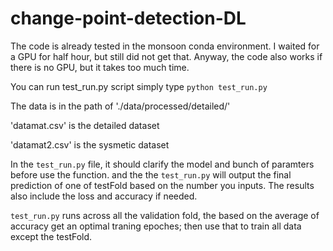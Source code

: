 # change-point-detection-DL


The code is already tested in the monsoon conda environment.
I waited for a GPU for half hour, but still did not get that.
Anyway, the code also works if there is no GPU, but it takes too much time.

You can run test_run.py script simply type
`python test_run.py`

The data is in the path of './data/processed/detailed/'

'datamat.csv' is the detailed dataset

'datamat2.csv' is the sysmetic dataset

In the `test_run.py` file, it should clarify the model and bunch of paramters before use the function.
and the the `test_run.py` will output the final prediction of one of testFold based on the number you inputs.
The results also include the loss and accuracy if needed.

`test_run.py` runs across all the validation fold, the based on the average of accuracy get an
optimal traning epoches; then use that to train all data except the testFold.

